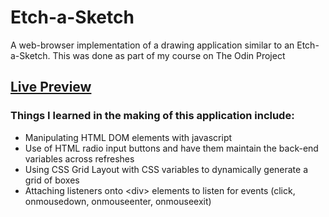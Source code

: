 # Etch-a-Sketch
 A web-browser implementation of a drawing application similar to an Etch-a-Sketch. This was done as part of my course on The Odin Project

## [Live Preview](https://triple1996.github.io/etch-a-sketch/) 
 ### Things I learned in the making of this application include:

 * Manipulating HTML DOM elements with javascript 
 * Use of HTML radio input buttons and have them maintain the back-end variables across refreshes
 * Using CSS Grid Layout with CSS variables to dynamically generate a grid of boxes
 * Attaching listeners onto \<div\> elements to listen for events (click, onmousedown, onmouseenter, onmouseexit)
 
